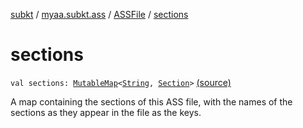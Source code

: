 [subkt](../../index.md) / [myaa.subkt.ass](../index.md) / [ASSFile](index.md) / [sections](./sections.md)

# sections

`val sections: `[`MutableMap`](https://kotlinlang.org/api/latest/jvm/stdlib/kotlin.collections/-mutable-map/index.html)`<`[`String`](https://kotlinlang.org/api/latest/jvm/stdlib/kotlin/-string/index.html)`, `[`Section`](../-section/index.md)`>` [(source)](https://github.com/Myaamori/SubKt/blob/0.1.19/src/main/kotlin/myaa/subkt/ass/parser.kt#L100)

A map containing the sections of this ASS file, with the names of
the sections as they appear in the file as the keys.

